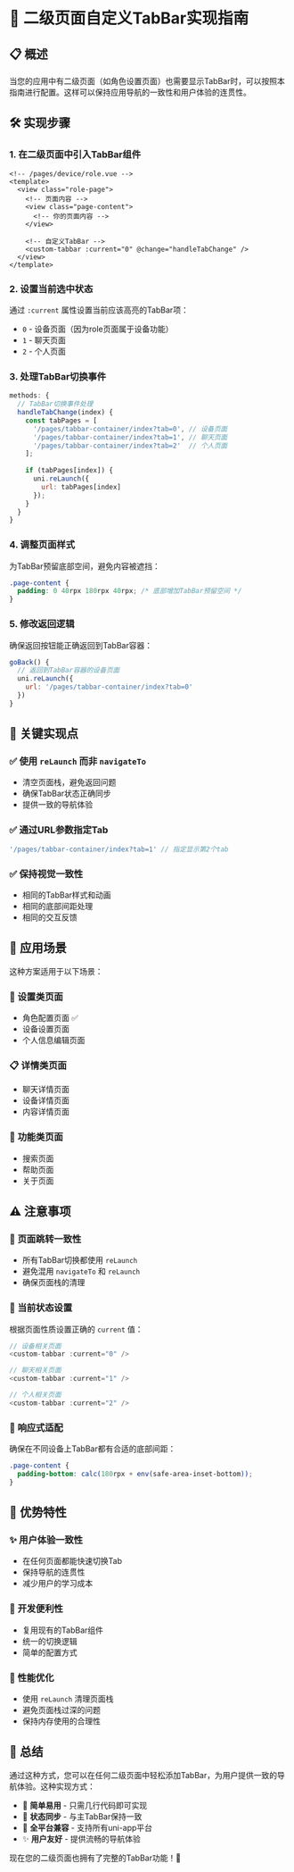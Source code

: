 # 🎯 二级页面自定义TabBar实现指南

## 📋 概述

当您的应用中有二级页面（如角色设置页面）也需要显示TabBar时，可以按照本指南进行配置。这样可以保持应用导航的一致性和用户体验的连贯性。

## 🛠 实现步骤

### 1. **在二级页面中引入TabBar组件**

```vue
<!-- /pages/device/role.vue -->
<template>
  <view class="role-page">
    <!-- 页面内容 -->
    <view class="page-content">
      <!-- 你的页面内容 -->
    </view>
    
    <!-- 自定义TabBar -->
    <custom-tabbar :current="0" @change="handleTabChange" />
  </view>
</template>
```

### 2. **设置当前选中状态**

通过 `:current` 属性设置当前应该高亮的TabBar项：
- `0` - 设备页面（因为role页面属于设备功能）
- `1` - 聊天页面
- `2` - 个人页面

### 3. **处理TabBar切换事件**

```javascript
methods: {
  // TabBar切换事件处理
  handleTabChange(index) {
    const tabPages = [
      '/pages/tabbar-container/index?tab=0', // 设备页面
      '/pages/tabbar-container/index?tab=1', // 聊天页面  
      '/pages/tabbar-container/index?tab=2'  // 个人页面
    ];
    
    if (tabPages[index]) {
      uni.reLaunch({
        url: tabPages[index]
      });
    }
  }
}
```

### 4. **调整页面样式**

为TabBar预留底部空间，避免内容被遮挡：

```scss
.page-content {
  padding: 0 40rpx 180rpx 40rpx; /* 底部增加TabBar预留空间 */
}
```

### 5. **修改返回逻辑**

确保返回按钮能正确返回到TabBar容器：

```javascript
goBack() {
  // 返回到TabBar容器的设备页面
  uni.reLaunch({
    url: '/pages/tabbar-container/index?tab=0'
  })
}
```

## 🎯 关键实现点

### ✅ **使用 `reLaunch` 而非 `navigateTo`**
- 清空页面栈，避免返回问题
- 确保TabBar状态正确同步
- 提供一致的导航体验

### ✅ **通过URL参数指定Tab**
```javascript
'/pages/tabbar-container/index?tab=1' // 指定显示第2个tab
```

### ✅ **保持视觉一致性**
- 相同的TabBar样式和动画
- 相同的底部间距处理
- 相同的交互反馈

## 📱 应用场景

这种方案适用于以下场景：

### 🎨 **设置类页面**
- 角色配置页面 ✅
- 设备设置页面
- 个人信息编辑页面

### 📋 **详情类页面**
- 聊天详情页面
- 设备详情页面
- 内容详情页面

### 🔧 **功能类页面**
- 搜索页面
- 帮助页面
- 关于页面

## ⚠️ 注意事项

### 🔄 **页面跳转一致性**
- 所有TabBar切换都使用 `reLaunch`
- 避免混用 `navigateTo` 和 `reLaunch`
- 确保页面栈的清理

### 🎯 **当前状态设置**
根据页面性质设置正确的 `current` 值：
```javascript
// 设备相关页面
<custom-tabbar :current="0" />

// 聊天相关页面  
<custom-tabbar :current="1" />

// 个人相关页面
<custom-tabbar :current="2" />
```

### 📱 **响应式适配**
确保在不同设备上TabBar都有合适的底部间距：
```scss
.page-content {
  padding-bottom: calc(180rpx + env(safe-area-inset-bottom));
}
```

## 🚀 优势特性

### ✨ **用户体验一致性**
- 在任何页面都能快速切换Tab
- 保持导航的连贯性
- 减少用户的学习成本

### 🎯 **开发便利性**
- 复用现有的TabBar组件
- 统一的切换逻辑
- 简单的配置方式

### 📱 **性能优化**
- 使用 `reLaunch` 清理页面栈
- 避免页面栈过深的问题
- 保持内存使用的合理性

## 🎉 总结

通过这种方式，您可以在任何二级页面中轻松添加TabBar，为用户提供一致的导航体验。这种实现方式：

- 🎯 **简单易用** - 只需几行代码即可实现
- 🔄 **状态同步** - 与主TabBar保持一致
- 📱 **全平台兼容** - 支持所有uni-app平台
- ✨ **用户友好** - 提供流畅的导航体验

现在您的二级页面也拥有了完整的TabBar功能！🎊 